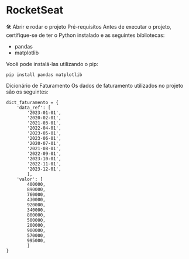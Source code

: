 # RocketSeat

🛠️ Abrir e rodar o projeto
Pré-requisitos
Antes de executar o projeto, certifique-se de ter o Python instalado e as seguintes bibliotecas:

- pandas
- matplotlib


Você pode instalá-las utilizando o pip:
```
pip install pandas matplotlib

```

Dicionário de Faturamento
Os dados de faturamento utilizados no projeto são os seguintes:

```
dict_faturamento = {
    'data_ref': [
        '2023-01-01', 
        '2020-02-01', 
        '2021-03-01', 
        '2022-04-01', 
        '2023-05-01',
        '2023-06-01', 
        '2020-07-01', 
        '2021-08-01', 
        '2022-09-01', 
        '2023-10-01',
        '2022-11-01', 
        '2023-12-01',
        ],
    'valor': [
        400000, 
        890000, 
        760000, 
        430000, 
        920000,
        340000, 
        800000, 
        500000, 
        200000, 
        900000,
        570000, 
        995000,
        ]
}
```






